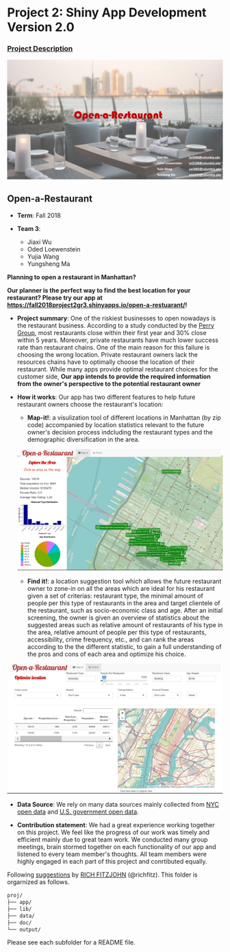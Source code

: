 # Project 2: Shiny App Development Version 2.0

### [Project Description](doc/project2_desc.md)
![screenshot](app/www/first_panel.png)



## Open-a-Restaurant
+ **Term**: Fall 2018

+ **Team 3**:
	+ Jiaxi Wu
	+ Oded Loewenstein
	+ Yujia Wang
	+ Yungsheng Ma
	
**Planning to open a restaurant in Manhattan?** 

**Our planner is the perfect way to find the best location for your restaurant? Please try our app at https://fall2018project2gr3.shinyapps.io/open-a-restuarant/!** 

+ **Project summary**: 
One of the riskiest businesses to open nowadays is the restaurant business. According to a study conducted by the [Perry Group](https://yourbusiness.azcentral.com/average-life-span-restaurant-6024.html), most restaurants close within their first year and 30% close within 5 years. Moreover, private restaurants have much lower success rate than restaurant chains. One of the main reason for this failure is choosing the wrong location. Private restaurant owners lack the resources chains have to optimally choose the location of their restaurant. While many apps provide optimal restaurant choices for the customer side, **Our app intends to provide the required information from the owner's perspective to the potential restaurant owner**

+ **How it works**: 
  Our app has two different features to help future restaurant owners choose the restaurant's location:
  	+ **Map-it!**: 
	a visulization tool of different locations in Manhattan (by zip code) accompanied by location statistics relevant to the future owner's decision process indcluding the restaurant types and the demographic diversification in the area.
	
	![screenshot](doc/figs/Map-it!.PNG)
	
	+ **Find it!**:
	a location suggestion tool which allows the future restaurant owner to zone-in on all the areas which are ideal for his restaurant given a set of criterias: restaurant type, the minimal amount of people per this type of restaurants in the area and target clientele of the restaurant, such as socio-economic class and age. After an initial screening, the owner is given an overview of statistics about the suggested areas such as relative amount of restaurants of his type in the area, relative amount of people per this type of restaurants, accessibility, crime frequency, etc., and can rank the areas according to the the different statistic, to gain a full understanding of the pros and cons of each area and optimize his choice.
	
![screenshot](doc/figs/Find-it!.PNG)

+ **Data Source**: 
 We rely on many data sources mainly collected from [NYC open data]( https://opendata.cityofnewyork.us/) and [U.S. government open data](https://data.gov/).
 
+ **Contribution statement**: 
We had a great experience working together on this project. We feel like the progress of our work was timely and efficient mainly due to great team work. We conducted many group meetings, brain stormed together on each functionality of our app and listened to every team member's thoughts. All team members were highly engaged in each part of this project and conrtibuted equally.

Following [suggestions](http://nicercode.github.io/blog/2013-04-05-projects/) by [RICH FITZJOHN](http://nicercode.github.io/about/#Team) (@richfitz). This folder is orgarnized as follows.

```
proj/
├── app/
├── lib/
├── data/
├── doc/
└── output/
```

Please see each subfolder for a README file.
